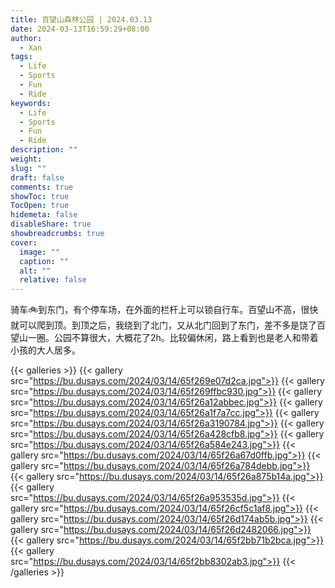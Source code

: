```yaml
---
title: 百望山森林公园 | 2024.03.13
date: 2024-03-13T16:59:29+08:00
author:
  - Xan
tags:
  - Life
  - Sports
  - Fun
  - Ride
keywords:
  - Life
  - Sports
  - Fun
  - Ride
description: ""
weight: 
slug: ""
draft: false
comments: true
showToc: true
TocOpen: true
hidemeta: false
disableShare: true
showbreadcrumbs: true
cover:
  image: ""
  caption: ""
  alt: ""
  relative: false
---
```

骑车🚲到东门，有个停车场，在外面的栏杆上可以锁自行车。百望山不高，很快就可以爬到顶。到顶之后，我绕到了北门，又从北门回到了东门，差不多是饶了百望山一圈。公园不算很大，大概花了2h。比较偏休闲，路上看到也是老人和带着小孩的大人居多。

{{< galleries >}}
{{< gallery src="https://bu.dusays.com/2024/03/14/65f269e07d2ca.jpg">}}
{{< gallery src="https://bu.dusays.com/2024/03/14/65f269ffbc930.jpg">}}
{{< gallery src="https://bu.dusays.com/2024/03/14/65f26a12abbec.jpg">}}
{{< gallery src="https://bu.dusays.com/2024/03/14/65f26a1f7a7cc.jpg">}}
{{< gallery src="https://bu.dusays.com/2024/03/14/65f26a3190784.jpg">}}
{{< gallery src="https://bu.dusays.com/2024/03/14/65f26a428cfb8.jpg">}}
{{< gallery src="https://bu.dusays.com/2024/03/14/65f26a584e243.jpg">}}
{{< gallery src="https://bu.dusays.com/2024/03/14/65f26a67d0ffb.jpg">}}
{{< gallery src="https://bu.dusays.com/2024/03/14/65f26a784debb.jpg">}}
{{< gallery src="https://bu.dusays.com/2024/03/14/65f26a875b14a.jpg">}}
{{< gallery src="https://bu.dusays.com/2024/03/14/65f26a953535d.jpg">}}
{{< gallery src="https://bu.dusays.com/2024/03/14/65f26cf5c1af8.jpg">}}
{{< gallery src="https://bu.dusays.com/2024/03/14/65f26d174ab5b.jpg">}}
{{< gallery src="https://bu.dusays.com/2024/03/14/65f26d2482066.jpg">}}
{{< gallery src="https://bu.dusays.com/2024/03/14/65f2bb71b2bca.jpg">}}
{{< gallery src="https://bu.dusays.com/2024/03/14/65f2bb8302ab3.jpg">}}
{{< /galleries >}}

